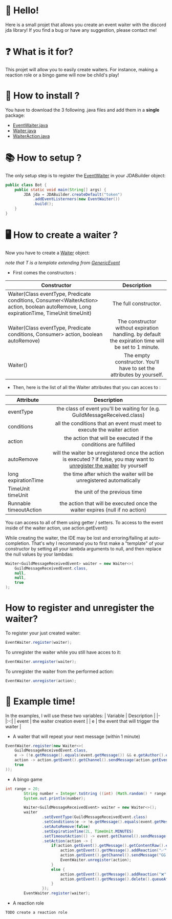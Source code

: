 # 👋 Hello!

Here is a small projet that allows you create an event waiter with the discord jda library!
If you find a bug or have any suggestion, please contact me!

# ❓ What is it for?

This projet will allow you to easily create waiters.
For instance, making a reaction role or a bingo game will now be child's play!

# 📂 How to install ?

You have to download the 3 following .java files and add them in a __**single**__ package:

   * [EventWaiter.java](https://github.com/Astri2/EventWaiter-JDA/blob/main/EventWaiterPackage/EventWaiter.java)
   * [Waiter.java](https://github.com/Astri2/EventWaiter-JDA/blob/main/EventWaiterPackage/Waiter.java)
   * [WaiterAction.java](https://github.com/Astri2/EventWaiter-JDA/blob/main/EventWaiterPackage/WaiterAction.java)

# 📚 How to setup ?

The only setup step is to register the [EventWaiter](https://github.com/Astri2/EventWaiter-JDA/blob/main/EventWaiterPackage/EventWaiter.java) in your JDABuilder object:
```java
public class Bot {
    public static void main(String[] args) {
        JDA jda = JDABuilder.createDefault("token")
            .addEventListerners(new EventWaiter())
            .build();
    }
}
```

# 🖥 How to create a waiter ?

Now you have to create a [Waiter](https://github.com/Astri2/EventWaiter-JDA/blob/main/Waiter.java) object:

_note that T is a template extending from [GenericEvent](https://github.com/DV8FromTheWorld/JDA/blob/master/src/main/java/net/dv8tion/jda/api/events/GenericEvent.java)_

   * First comes the constructors : 

| Constructor | Description |
|-|:-:|
| Waiter(Class<T> eventType, Predicate<T> conditions, Consumer<WaiterAction<T>> action, boolean autoRemove, Long expirationTime, TimeUnit timeUnit) | The full constructor. |
| Waiter(Class eventType, Predicate conditions, Consumer> action, boolean autoRemove) | The constructor without expiration handling. by default the expiration time will be set to 1 minute. |
| Waiter() | The empty constructor.  You'll have to set the attributes by yourself.  |

   * Then, here is the list of all the Waiter attributes that you can acces to :

| Attribute | Description |
|-|:-:|
| eventType | the class of event you'll be waiting for (e.g. GuildMessageReceived.class) |
| conditions | all the conditions that an event must meet to execute the waiter action |
| action | the action that will be executed if the conditions are fulfilled |
| autoRemove | will the waiter be unregistered once the action is executed ? if false, you may want to [unregister the waiter](#how-to-register-unregister-the-waiter) by yourself |
| long expirationTime | the time after which the waiter will be unregistered automatically |
| TimeUnit timeUnit | the unit of the previous time |
| Runnable timeoutAction | the action that will be executed once the waiter expires (null if no action) |
    
You can access to all of them using getter / setters.
To access to the event inside of the waiter action, use action.getEvent()


While creating the waiter, the IDE may be lost and erroring/failing at auto-completion.
That's why I recommand you to first make a "template" of your constructor by setting all your lambda arguments to null, and then replace the null values by your lambdas:
```java
Waiter<GuildMessageReceivedEvent> waiter = new Waiter<>(
    GuildMessageReceivedEvent.class,
    null,
    null,
    true
);
```

# How to register and unregister the waiter?

To register your just created waiter:
```java
EventWaiter.register(waiter);
```
To unregister the waiter while you still have acces to it:
```java
EventWaiter.unregister(waiter);
```
To unregister the waiter from the performed action:
```java
EventWaiter.unregister(action);
```

# 🎲 Example time!

In the examples, I will use these two variables:
| Variable | Description |
|-|:-:|
| event | the waiter creation event |
| e | the event that will trigger the waiter |

* A waiter that will repeat your next message (within 1 minute)
```java
EventWaiter.register(new Waiter<>(
    GuildMessageReceivedEvent.class,
    e -> (!e.getMessage().equals(event.getMessage()) && e.getAuthor().equals(event.getAuthor())),
    action -> action.getEvent().getChannel().sendMessage(action.getEvent().getMessage().getContentRaw()).queue(),
    true
));
```

* A bingo game 
```java
int range = 20;
        String number = Integer.toString ((int) (Math.random() * range));
        System.out.println(number);

        Waiter<GuildMessageReceivedEvent> waiter = new Waiter<>();
        waiter
                .setEventType(GuildMessageReceivedEvent.class)
                .setConditions(e -> !e.getMessage().equals(event.getMessage()) && e.getChannel().equals(event.getChannel()))
                .setAutoRemove(false)
                .setExpirationTime(2L, TimeUnit.MINUTES)
                .setTimeoutAction(() -> event.getChannel().sendMessage("no one found :sob: The number was " + number).queue())
                .setAction(action -> {
                    if(action.getEvent().getMessage().getContentRaw().equals(number)) {
                        action.getEvent().getMessage().addReaction("✅").queue();
                        action.getEvent().getChannel().sendMessage("GG " + action.getEvent().getAuthor().getAsMention() + "! You found the number! It was " + number).queue();
                        EventWaiter.unregister(action);
                    }
                    else {
                        action.getEvent().getMessage().addReaction("❌").queue();
                        action.getEvent().getMessage().delete().queueAfter(5,TimeUnit.SECONDS);
                    }
                });
        EventWaiter.register(waiter);
```

* A reaction role
```java
TODO create a reaction role
```
